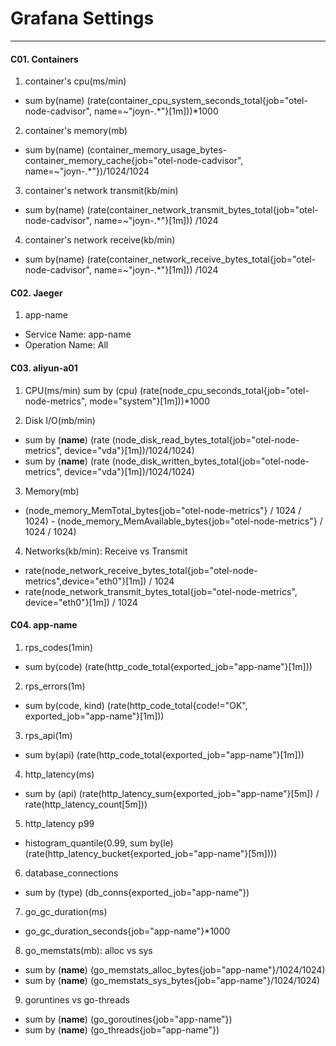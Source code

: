 # Grafana Settings
---

#### C01. Containers
1. container's cpu(ms/min)
- sum by(name) (rate(container_cpu_system_seconds_total{job="otel-node-cadvisor", name=~"joyn-.*"}[1m]))*1000

2. container's memory(mb)
- sum by(name) (container_memory_usage_bytes-container_memory_cache{job="otel-node-cadvisor", name=~"joyn-.*"})/1024/1024

3. container's network transmit(kb/min)
- sum by(name) (rate(container_network_transmit_bytes_total{job="otel-node-cadvisor", name=~"joyn-.*"}[1m])) /1024

4. container's network receive(kb/min)
- sum by(name) (rate(container_network_receive_bytes_total{job="otel-node-cadvisor", name=~"joyn-.*"}[1m])) /1024

#### C02. Jaeger
1. app-name
- Service Name: app-name
- Operation Name: All

#### C03. aliyun-a01
1. CPU(ms/min)
sum by (cpu) (rate(node_cpu_seconds_total{job="otel-node-metrics", mode="system"}[1m]))*1000

2. Disk I/O(mb/min)
- sum by (__name__) (rate (node_disk_read_bytes_total{job="otel-node-metrics", device="vda"}[1m])/1024/1024)
- sum by (__name__) (rate (node_disk_written_bytes_total{job="otel-node-metrics", device="vda"}[1m])/1024/1024)

3. Memory(mb)
- (node_memory_MemTotal_bytes{job="otel-node-metrics"} / 1024 / 1024) - (node_memory_MemAvailable_bytes{job="otel-node-metrics"} / 1024 / 1024)

4. Networks(kb/min): Receive vs Transmit
- rate(node_network_receive_bytes_total{job="otel-node-metrics",device="eth0"}[1m]) / 1024
- rate(node_network_transmit_bytes_total{job="otel-node-metrics", device="eth0"}[1m]) / 1024

#### C04. app-name
1. rps_codes(1min)
- sum by(code) (rate(http_code_total{exported_job="app-name"}[1m]))

2. rps_errors(1m)
- sum by(code, kind) (rate(http_code_total{code!="OK", exported_job="app-name"}[1m]))

3. rps_api(1m)
- sum by(api) (rate(http_code_total{exported_job="app-name"}[1m]))

4. http_latency(ms)
- sum by (api) (rate(http_latency_sum{exported_job="app-name"}[5m]) / rate(http_latency_count[5m]))

5. http_latency p99
- histogram_quantile(0.99, sum by(le) (rate(http_latency_bucket{exported_job="app-name"}[5m])))

6. database_connections
- sum by (type) (db_conns{exported_job="app-name"})

7. go_gc_duration(ms)
- go_gc_duration_seconds{job="app-name"}*1000

8. go_memstats(mb): alloc vs sys
- sum by (__name__) (go_memstats_alloc_bytes{job="app-name"}/1024/1024)
- sum by (__name__) (go_memstats_sys_bytes{job="app-name"}/1024/1024)

9. goruntines vs go-threads
- sum by (__name__) (go_goroutines{job="app-name"})
- sum by (__name__) (go_threads{job="app-name"})
